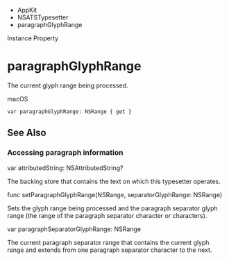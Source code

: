 

- AppKit
- NSATSTypesetter
-  paragraphGlyphRange 

Instance Property

# paragraphGlyphRange

The current glyph range being processed.

macOS

``` source
var paragraphGlyphRange: NSRange { get }
```

## See Also

### Accessing paragraph information

var attributedString: NSAttributedString?

The backing store that contains the text on which this typesetter operates.

func setParagraphGlyphRange(NSRange, separatorGlyphRange: NSRange)

Sets the glyph range being processed and the paragraph separator glyph range (the range of the paragraph separator character or characters).

var paragraphSeparatorGlyphRange: NSRange

The current paragraph separator range that contains the current glyph range and extends from one paragraph separator character to the next.

